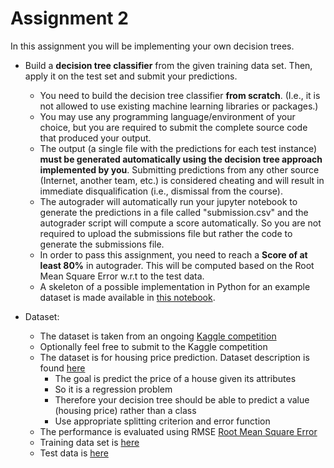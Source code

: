 # Assignment 2

In this assignment you will be implementing your own decision trees. 

  * Build a **decision tree classifier** from the given training data set. Then, apply it on the test set and submit your predictions.
      - You need to build the decision tree classifier **from scratch**. (I.e., it is not allowed to use existing machine learning libraries or packages.)
      - You may use any programming language/environment of your choice, but you are required to submit the complete source code that produced your output.
      - The output (a single file with the predictions for each test instance) **must be generated automatically using the decision tree approach implemented by you**. Submitting predictions from any other source (Internet, another team, etc.) is considered cheating and will result in immediate disqualification (i.e., dismissal from the course).   
      - The autograder will automatically run your jupyter notebook to generate the predictions in a file called "submission.csv" and the autograder script will compute a score automatically. So you are not required to upload the submissions file but rather the code to generate the submissions file.
      - In order to pass this assignment, you need to reach a **Score of at least 80%** in autograder. This will be computed based on the Root Mean Square Error w.r.t to the test data.
      - A skeleton of a possible implementation in Python for an example dataset is made available in [this notebook](Decision_tree.ipynb).

* Dataset:
  - The dataset is taken from an ongoing [Kaggle competition](https://www.kaggle.com/c/house-prices-advanced-regression-techniques)
  - Optionally feel free to submit to the Kaggle competition
  - The dataset is for housing price prediction. Dataset description is found [here](data/data_description.txt)
    - The goal is predict the price of a house given its attributes
    - So it is a regression problem
    - Therefore your decision tree should be able to predict a value (housing price) rather than a class
    - Use appropriate splitting criterion and error function
  - The performance is evaluated using RMSE [Root Mean Square Error](https://en.wikipedia.org/wiki/Root-mean-square_deviation)
  - Training data set is [here]()
  - Test data is [here]()
